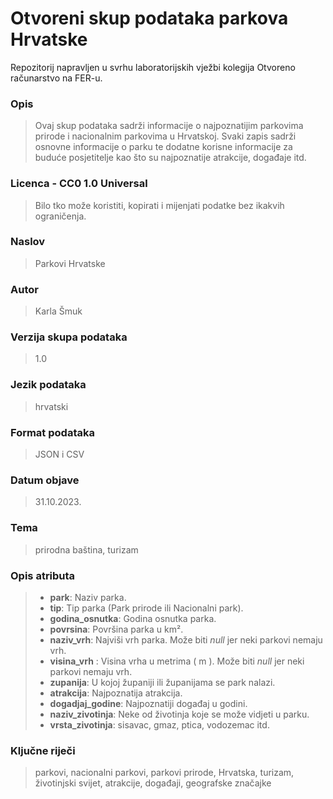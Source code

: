 # Otvoreni skup podataka parkova Hrvatske

Repozitorij napravljen u svrhu laboratorijskih vježbi kolegija Otvoreno računarstvo na FER-u.

### Opis

> Ovaj skup podataka sadrži informacije o najpoznatijim parkovima prirode i nacionalnim parkovima u Hrvatskoj. Svaki zapis sadrži osnovne informacije o parku te dodatne korisne informacije za buduće posjetitelje kao što su najpoznatije atrakcije, događaje itd.

### Licenca - CC0 1.0 Universal

> Bilo tko može koristiti, kopirati i mijenjati podatke bez ikakvih ograničenja.

### Naslov

> Parkovi Hrvatske

### Autor

> Karla Šmuk

### Verzija skupa podataka

> 1.0

### Jezik podataka

> hrvatski

### Format podataka

> JSON i CSV

### Datum objave

> 31.10.2023.

### Tema

> prirodna baština, turizam

### Opis atributa

> - **park**: Naziv parka.
> - **tip**: Tip parka (Park prirode ili Nacionalni park).
> - **godina_osnutka**: Godina osnutka parka.
> - **povrsina**: Površina parka u km².
> - **naziv_vrh**: Najviši vrh parka. Može biti *null* jer neki parkovi nemaju vrh.
> - **visina_vrh** : Visina vrha u metrima ( m ). Može biti *null* jer neki parkovi nemaju vrh.
> - **zupanija**: U kojoj županiji ili županijama se park nalazi.
> - **atrakcija**: Najpoznatija atrakcija.
> - **dogadjaj_godine**: Najpoznatiji događaj u godini.
> - **naziv_zivotinja**: Neke od životinja koje se može vidjeti u parku.
> - **vrsta_zivotinja**: sisavac, gmaz, ptica, vodozemac itd.


### Ključne riječi
> parkovi, nacionalni parkovi, parkovi prirode, Hrvatska, turizam, životinjski svijet, atrakcije, događaji, geografske značajke



